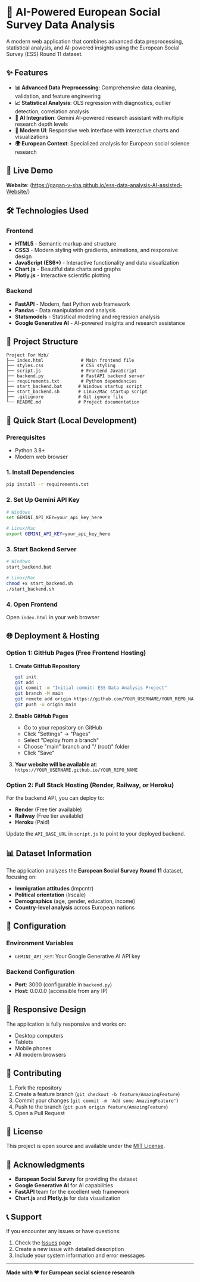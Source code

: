 # 🤖 AI-Powered European Social Survey Data Analysis

A modern web application that combines advanced data preprocessing, statistical analysis, and AI-powered insights using the European Social Survey (ESS) Round 11 dataset.

## ✨ Features

- **📊 Advanced Data Preprocessing**: Comprehensive data cleaning, validation, and feature engineering
- **📈 Statistical Analysis**: OLS regression with diagnostics, outlier detection, correlation analysis
- **🤖 AI Integration**: Gemini AI-powered research assistant with multiple research depth levels
- **🎨 Modern UI**: Responsive web interface with interactive charts and visualizations
- **🌍 European Context**: Specialized analysis for European social science research

## 🚀 Live Demo

**Website**: (https://gagan-v-sha.github.io/ess-data-analysis-AI-assisted-Website/)

## 🛠️ Technologies Used

### Frontend
- **HTML5** - Semantic markup and structure
- **CSS3** - Modern styling with gradients, animations, and responsive design
- **JavaScript (ES6+)** - Interactive functionality and data visualization
- **Chart.js** - Beautiful data charts and graphs
- **Plotly.js** - Interactive scientific plotting

### Backend
- **FastAPI** - Modern, fast Python web framework
- **Pandas** - Data manipulation and analysis
- **Statsmodels** - Statistical modeling and regression analysis
- **Google Generative AI** - AI-powered insights and research assistance

## 📁 Project Structure

```
Project For Wzb/
├── index.html              # Main frontend file
├── styles.css              # CSS styling
├── script.js               # Frontend JavaScript
├── backend.py              # FastAPI backend server
├── requirements.txt        # Python dependencies
├── start_backend.bat      # Windows startup script
├── start_backend.sh       # Linux/Mac startup script
├── .gitignore             # Git ignore file
└── README.md              # Project documentation
```

## 🚀 Quick Start (Local Development)

### Prerequisites
- Python 3.8+
- Modern web browser

### 1. Install Dependencies
```bash
pip install -r requirements.txt
```

### 2. Set Up Gemini API Key
```bash
# Windows
set GEMINI_API_KEY=your_api_key_here

# Linux/Mac
export GEMINI_API_KEY=your_api_key_here
```

### 3. Start Backend Server
```bash
# Windows
start_backend.bat

# Linux/Mac
chmod +x start_backend.sh
./start_backend.sh
```

### 4. Open Frontend
Open `index.html` in your web browser

## 🌐 Deployment & Hosting

### Option 1: GitHub Pages (Free Frontend Hosting)

1. **Create GitHub Repository**
   ```bash
   git init
   git add .
   git commit -m "Initial commit: ESS Data Analysis Project"
   git branch -M main
   git remote add origin https://github.com/YOUR_USERNAME/YOUR_REPO_NAME.git
   git push -u origin main
   ```

2. **Enable GitHub Pages**
   - Go to your repository on GitHub
   - Click "Settings" → "Pages"
   - Select "Deploy from a branch"
   - Choose "main" branch and "/ (root)" folder
   - Click "Save"

3. **Your website will be available at**: `https://YOUR_USERNAME.github.io/YOUR_REPO_NAME`

### Option 2: Full Stack Hosting (Render, Railway, or Heroku)

For the backend API, you can deploy to:
- **Render** (Free tier available)
- **Railway** (Free tier available)
- **Heroku** (Paid)

Update the `API_BASE_URL` in `script.js` to point to your deployed backend.

## 📊 Dataset Information

The application analyzes the **European Social Survey Round 11** dataset, focusing on:
- **Immigration attitudes** (impcntr)
- **Political orientation** (lrscale)
- **Demographics** (age, gender, education, income)
- **Country-level analysis** across European nations

## 🔧 Configuration

### Environment Variables
- `GEMINI_API_KEY`: Your Google Generative AI API key

### Backend Configuration
- **Port**: 3000 (configurable in `backend.py`)
- **Host**: 0.0.0.0 (accessible from any IP)

## 📱 Responsive Design

The application is fully responsive and works on:
- Desktop computers
- Tablets
- Mobile phones
- All modern browsers

## 🤝 Contributing

1. Fork the repository
2. Create a feature branch (`git checkout -b feature/AmazingFeature`)
3. Commit your changes (`git commit -m 'Add some AmazingFeature'`)
4. Push to the branch (`git push origin feature/AmazingFeature`)
5. Open a Pull Request

## 📄 License

This project is open source and available under the [MIT License](LICENSE).

## 🙏 Acknowledgments

- **European Social Survey** for providing the dataset
- **Google Generative AI** for AI capabilities
- **FastAPI** team for the excellent web framework
- **Chart.js** and **Plotly.js** for data visualization

## 📞 Support

If you encounter any issues or have questions:
1. Check the [Issues](https://github.com/YOUR_USERNAME/YOUR_REPO_NAME/issues) page
2. Create a new issue with detailed description
3. Include your system information and error messages

---

**Made with ❤️ for European social science research**
